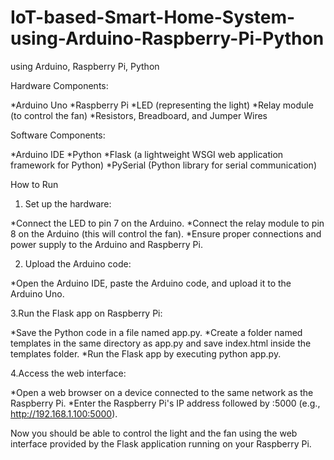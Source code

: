 # IoT-based-Smart-Home-System-using-Arduino-Raspberry-Pi-Python
using Arduino, Raspberry Pi, Python 

Hardware Components:

*Arduino Uno
*Raspberry Pi
*LED (representing the light)
*Relay module (to control the fan)
*Resistors, Breadboard, and Jumper Wires


Software Components:

*Arduino IDE
*Python
*Flask (a lightweight WSGI web application framework for Python)
*PySerial (Python library for serial communication)


How to Run

1. Set up the hardware:

*Connect the LED to pin 7 on the Arduino.
*Connect the relay module to pin 8 on the Arduino (this will control the fan).
*Ensure proper connections and power supply to the Arduino and Raspberry Pi.

2. Upload the Arduino code:

*Open the Arduino IDE, paste the Arduino code, and upload it to the Arduino Uno.

3.Run the Flask app on Raspberry Pi:

*Save the Python code in a file named app.py.
*Create a folder named templates in the same directory as app.py and save index.html inside the templates folder.
*Run the Flask app by executing python app.py.

4.Access the web interface:

*Open a web browser on a device connected to the same network as the Raspberry Pi.
*Enter the Raspberry Pi's IP address followed by :5000 (e.g., http://192.168.1.100:5000).

Now you should be able to control the light and the fan using the web interface provided by the Flask application running on your Raspberry Pi.
